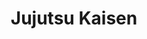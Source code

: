 ---
layout: lecteur.njk
tags : jjk

title : Jujutsu Kaisen 
episode : 14
saison : 1
iframe : https://streamtape.com/e/2DZXvMeapjtZ29z/Jujutsu_Kaisen_-_14_VOSTFR.mp4.mp4

cc :  VostFr
---